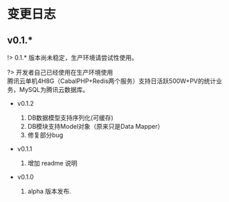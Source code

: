 # 变更日志
## v0.1.*

!> 0.1.* 版本尚未稳定，生产环境请尝试性使用。

?> 开发者自己已经使用在生产环境使用<br/>
   腾讯云单机4H8G（CabalPHP+Redis两个服务）支持日活跃500W+PV的统计业务，MySQL为腾讯云数据库。

 - v0.1.2
    1. DB数据模型支持序列化(可缓存)
    1. DB模块支持Model对象（原来只是Data Mapper）
    2. 修复部分bug


 - v0.1.1
    1. 增加 readme 说明

 - v0.1.0
    1. alpha 版本发布.

